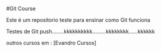  #Git Course



 Este é um repositorio teste para ensinar como Git funciona





 Testes de Git push........kkkkkkkkkk.........kkkkkkkk......kkkkkk





 outros cursos em : [Evandro Cursos]
